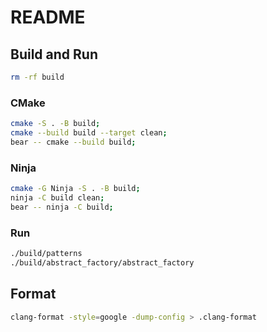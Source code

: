 # README

## Build and Run

```bash
rm -rf build
```

### CMake

```bash
cmake -S . -B build;
cmake --build build --target clean;
bear -- cmake --build build;
```

### Ninja

```bash
cmake -G Ninja -S . -B build;
ninja -C build clean;
bear -- ninja -C build;
```

### Run

```bash
./build/patterns
./build/abstract_factory/abstract_factory
```

## Format

```bash
clang-format -style=google -dump-config > .clang-format
```

